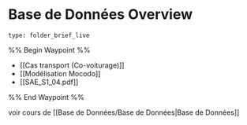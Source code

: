 # Base de Données Overview
 
```ccard
type: folder_brief_live
```
 
%% Begin Waypoint %%
- [[Cas transport (Co-voiturage)]]
- [[Modélisation Mocodo]]
- [[SAE_S1_04.pdf]]

%% End Waypoint %%

voir cours de [[Base de Données/Base de Données|Base de Données]]
